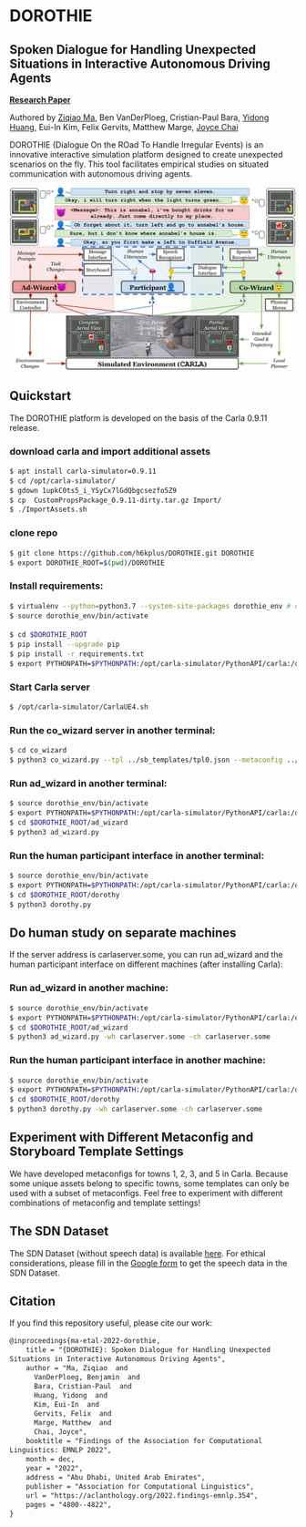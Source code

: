 # DOROTHIE

## Spoken Dialogue for Handling Unexpected Situations in Interactive Autonomous Driving Agents

**[Research Paper](https://arxiv.org/abs/2210.12511)** 

Authored by [Ziqiao Ma](https://mars-tin.github.io/), Ben VanDerPloeg, Cristian-Paul Bara, [Yidong Huang](https://sled.eecs.umich.edu/author/yidong-huang/), Eui-In Kim, Felix Gervits, Matthew Marge, [Joyce Chai](https://web.eecs.umich.edu/~chaijy/)

DOROTHIE (Dialogue On the ROad To Handle Irregular Events) is an innovative interactive simulation platform designed to create unexpected scenarios on the fly. This tool facilitates empirical studies on situated communication with autonomous driving agents.

![DOROTHIE](media/DOROTHIE.jpg)

## Quickstart
The DOROTHIE platform is developed on the basis of the Carla 0.9.11 release.

### download carla and import additional assets
```bash
$ apt install carla-simulator=0.9.11
$ cd /opt/carla-simulator/
$ gdown 1upkC0ts5_i_YSyCx7lGdQbgcsezfo5Z9
$ cp  CustomPropsPackage_0.9.11-dirty.tar.gz Import/
$ ./ImportAssets.sh
```

### clone repo
```bash
$ git clone https://github.com/h6kplus/DOROTHIE.git DOROTHIE
$ export DOROTHIE_ROOT=$(pwd)/DOROTHIE
```


### Install requirements:
```bash
$ virtualenv --python=python3.7 --system-site-packages dorothie_env # or whichever package manager you prefer
$ source dorothie_env/bin/activate

$ cd $DOROTHIE_ROOT
$ pip install --upgrade pip
$ pip install -r requirements.txt
$ export PYTHONPATH=$PYTHONPATH:/opt/carla-simulator/PythonAPI/carla:/opt/carla-simulator/PythonAPI/carla/dist/carla-0.9.11-py3.7-linux-x86_64.egg
```

### Start Carla server
```bash
$ /opt/carla-simulator/CarlaUE4.sh
```
### Run the co_wizard server in another terminal:
```bash
$ cd co_wizard
$ python3 co_wizard.py --tpl ../sb_templates/tpl0.json --metaconfig ../sb_templates/metaconfig_town03.json
```

### Run ad_wizard in another terminal:
```bash
$ source dorothie_env/bin/activate
$ export PYTHONPATH=$PYTHONPATH:/opt/carla-simulator/PythonAPI/carla:/opt/carla-simulator/PythonAPI/carla/dist/
$ cd $DOROTHIE_ROOT/ad_wizard
$ python3 ad_wizard.py
```
### Run the human participant interface in another terminal:
```bash
$ source dorothie_env/bin/activate
$ export PYTHONPATH=$PYTHONPATH:/opt/carla-simulator/PythonAPI/carla:/opt/carla-simulator/PythonAPI/carla/dist/
$ cd $DOROTHIE_ROOT/dorothy
$ python3 dorothy.py
```

## Do human study on separate machines
If the server address is carlaserver.some, you can run ad_wizard and the human participant interface on different machines (after installing Carla):

### Run ad_wizard in another machine:
```bash
$ source dorothie_env/bin/activate
$ export PYTHONPATH=$PYTHONPATH:/opt/carla-simulator/PythonAPI/carla:/opt/carla-simulator/PythonAPI/carla/dist/
$ cd $DOROTHIE_ROOT/ad_wizard
$ python3 ad_wizard.py -wh carlaserver.some -ch carlaserver.some
```
### Run the human participant interface in another machine:
```bash
$ source dorothie_env/bin/activate
$ export PYTHONPATH=$PYTHONPATH:/opt/carla-simulator/PythonAPI/carla:/opt/carla-simulator/PythonAPI/carla/dist/
$ cd $DOROTHIE_ROOT/dorothy
$ python3 dorothy.py -wh carlaserver.some -ch carlaserver.some
```

## Experiment with Different Metaconfig and Storyboard Template Settings
We have developed metaconfigs for towns 1, 2, 3, and 5 in Carla. Because some unique assets belong to specific towns, some templates can only be used with a subset of metaconfigs. Feel free to experiment with different combinations of metaconfig and template settings!

## The SDN Dataset
The SDN Dataset (without speech data) is available [here](https://drive.google.com/drive/folders/12OQ9Bj2XxCDc2bova-JpPqfljVw7FrXH?usp=sharing).
For ethical considerations, please fill in the [Google form](https://forms.gle/tjXisqMtDtjCCMSD6) to get the speech data in the SDN Dataset. 

## Citation

If you find this repository useful, please cite our work:
```
@inproceedings{ma-etal-2022-dorothie,
    title = "{DOROTHIE}: Spoken Dialogue for Handling Unexpected Situations in Interactive Autonomous Driving Agents",
    author = "Ma, Ziqiao  and
      VanDerPloeg, Benjamin  and
      Bara, Cristian-Paul  and
      Huang, Yidong  and
      Kim, Eui-In  and
      Gervits, Felix  and
      Marge, Matthew  and
      Chai, Joyce",
    booktitle = "Findings of the Association for Computational Linguistics: EMNLP 2022",
    month = dec,
    year = "2022",
    address = "Abu Dhabi, United Arab Emirates",
    publisher = "Association for Computational Linguistics",
    url = "https://aclanthology.org/2022.findings-emnlp.354",
    pages = "4800--4822",
}
```
